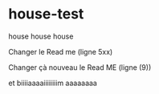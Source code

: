 ﻿# house-test
house house house


Changer le Read me (ligne 5xx)



Changer çà nouveau le Read ME (ligne (9))



 et biiiiaaaaiiiiiiiim
aaaaaaaa
